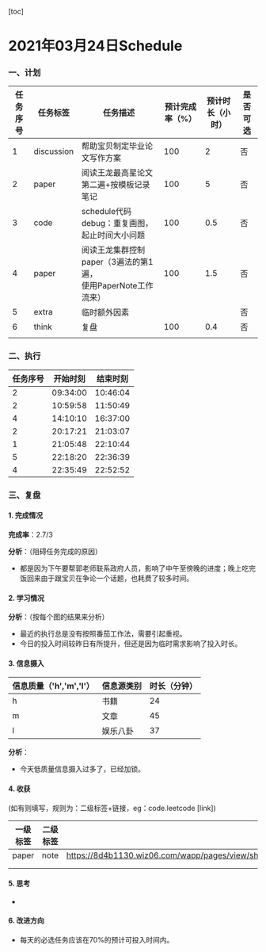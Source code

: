 [toc]

# 2021年03月24日Schedule

### 一、计划

| 任务序号 | 任务标签   | 任务描述                                                     | 预计完成率（%） | 预计时长（小时） | 是否可选 |
| -------- | ---------- | ------------------------------------------------------------ | --------------- | ---------------- | -------- |
| 1        | discussion | 帮助宝贝制定毕业论文写作方案                                 | 100             | 2                | 否       |
| 2        | paper      | 阅读王龙最高星论文第二遍+按模板记录笔记                      | 100             | 5                | 否       |
| 3        | code       | schedule代码debug：重复画图，起止时间大小问题                | 100             | 0.5              | 否       |
| 4        | paper      | 阅读王龙集群控制paper（3遍法的第1遍，<br />使用PaperNote工作流来） | 100             | 1.5              | 否       |
| 5        | extra      | 临时额外因素                                                 |                 |                  | 否       |
| 6        | think      | 复盘                                                         | 100             | 0.4              | 否       |
|          |            |                                                              |                 |                  |          |

### 二、执行

| 任务序号 | 开始时刻 | 结束时刻 |
| -------- | -------- | -------- |
| 2        | 09:34:00 | 10:46:04 |
| 2        | 10:59:58 | 11:50:49 |
| 4        | 14:10:10 | 16:37:00 |
| 2        | 20:17:21 | 21:03:07 |
| 1        | 21:05:48 | 22:10:44 |
| 5        | 22:18:20 | 22:36:39 |
| 4        | 22:35:49 | 22:52:52 |

### 三、复盘

#### 1. 完成情况

**完成率**：2.7/3

**分析**：（阻碍任务完成的原因）

- 都是因为下午要帮郭老师联系政府人员，影响了中午至傍晚的进度；晚上吃完饭回来由于跟宝贝在争论一个话题，也耗费了较多时间。

#### 2. 学习情况
**分析**：（按每个图的结果来分析）

- 最近的执行总是没有按照番茄工作法，需要引起重视。
- 今日的投入时间较昨日有所提升，但还是因为临时需求影响了投入时长。

#### 3. 信息摄入
| 信息质量（'h','m','l'） | 信息源类别 | 时长（分钟） |
| ----------------------- | ---------- | ------------ |
| h                       | 书籍       | 24           |
| m                       | 文章       | 45           |
| l                       | 娱乐八卦   | 37           |

**分析**：

- 今天低质量信息摄入过多了，已经加锁。



#### 4. 收获
(如有则填写，规则为：二级标签+链接，eg：code.leetcode [link])

| 一级标签 | 二级标签 | 访问链接（如有）                                             |
| -------- | -------- | ------------------------------------------------------------ |
| paper    | note     | https://8d4b1130.wiz06.com/wapp/pages/view/share/s/2diN4M0n917G2t5rDb1YqQeg2mZMtB0yu4J220JKLY0lhP38 |
|          |          |                                                              |
|          |          |                                                              |

#### 5. 思考

- 

#### 6. 改进方向

- 每天的必选任务应该在70%的预计可投入时间内。